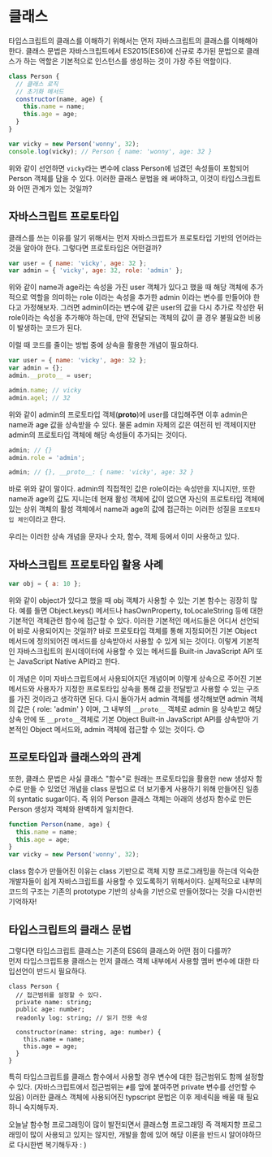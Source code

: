 ﻿# 클래스

타입스크립트의 클래스를 이해하기 위해서는 먼저 자바스크립트의 클래스를 이해해야 한다. 클래스 문법은 자바스크립트에서 ES2015(ES6)에 신규로 추가된 문법으로 클래스가 하는 역할은 기본적으로 인스턴스를 생성하는 것이 가장 주된 역할이다.

```jsx
class Person {
  // 클래스 로직
  // 초기화 메서드
  constructor(name, age) {
    this.name = name;
    this.age = age;
  }
}

var vicky = new Person('wonny', 32);
console.log(vicky); // Person { name: 'wonny', age: 32 }
```

위와 같이 선언하면 `vicky`라는 변수에 class Person에 넘겼던 속성들이 포함되어 Person 객체를 담을 수 있다. 이러한 클래스 문법을 왜 써야하고, 이것이 타입스크립트와 어떤 관계가 있는 것일까?

## 자바스크립트 프로토타입

클래스를 쓰는 이유를 알기 위해서는 먼저 자바스크립트가 프로토타입 기반의 언어라는 것을 알아야 한다. 그렇다면 프로토타입은 어떤걸까?

```jsx
var user = { name: 'vicky', age: 32 };
var admin = { 'vicky', age: 32, role: 'admin' };
```

위와 같이 name과 age라는 속성을 가진 user 객체가 있다고 했을 때 해당 객체에 추가적으로 역할을 의미하는 role 이라는 속성을 추가한 admin 이라는 변수를 만들어야 한다고 가정해보자. 그러면 admin이라는 변수에 같은 user의 값을 다시 추가로 작성한 뒤 role이라는 속성을 추가해야 하는데, 만약 전달되는 객체의 값이 클 경우 불필요한 비용이 발생하는 코드가 된다.

이럴 때 코드를 줄이는 방법 중에 상속을 활용한 개념이 필요하다.

```jsx
var user = { name: 'vicky', age: 32 };
var admin = {};
admin.__proto__ = user;

admin.name; // vicky
admin.agel; // 32
```

위와 같이 admin의 프로토타입 객체(**proto**)에 user를 대입해주면 이후 admin은 name과 age 값을 상속받을 수 있다. 물론 admin 자체의 값은 여전히 빈 객체이지만 admin의 프로토타입 객체에 해당 속성들이 추가되는 것이다.

```jsx
admin; // {}
admin.role = 'admin';

admin; // {}, __proto__: { name: 'vicky', age: 32 }
```

바로 위와 같이 말이다. admin의 직접적인 값은 role이라는 속성만을 지니지만, 또한 name과 age의 값도 지니는데 현재 활성 객체에 값이 없으면 자신의 프로토타입 객체에 있는 상위 객체의 활성 객체에서 name과 age의 값에 접근하는 이러한 성질을 `프로토타입 체인`이라고 한다.

우리는 이러한 상속 개념을 문자나 숫자, 함수, 객체 등에서 이미 사용하고 있다.

## 자바스크립트 프로토타입 활용 사례

```jsx
var obj = { a: 10 };
```

위와 같이 object가 있다고 했을 때 obj 객체가 사용할 수 있는 기본 함수는 굉장히 많다. 예를 들면 Object.keys() 메서드나 hasOwnProperty, toLocaleString 등에 대한 기본적인 객체관련 함수에 접근할 수 있다. 이러한 기본적인 메서드들은 어디서 선언되어 바로 사용되어지는 것일까? 바로 프로토타입 객체를 통해 지정되어진 기본 Object 메서드에 정의되어진 메서드를 상속받아서 사용할 수 있게 되는 것이다. 이렇게 기본적인 자바스크립트의 원시데이터에 사용할 수 있는 메서드를 Built-in JavaScript API 또는 JavaScript Native API라고 한다.

이 개념은 이미 자바스크립트에서 사용되어지던 개념이며 이렇게 상속으로 주어진 기본 메서드와 사용자가 지정한 프로토타입 상속을 통해 값을 전달받고 사용할 수 있는 구조를 가진 것이라고 생각하면 된다. 다시 돌아가서 admin 객체를 생각해보면 admin 객체의 값은 { role: 'admin' } 이며, 그 내부의 `__proto__` 객체로 admin 을 상속받고 해당 상속 안에 또 `__proto__`객체로 기본 Object Built-in JavaScript API를 상속받아 기본적인 Object 메서드와, admin 객체에 접근할 수 있는 것이다. 😊

## 프로토타입과 클래스와의 관계

또한, 클래스 문법은 사실 클래스 "함수"로 원래는 프로토타입을 활용한 new 생성자 함수로 만들 수 있었던 개념을 class 문법으로 더 보기좋게 사용하기 위해 만들어진 일종의 syntatic sugar이다. 즉 위의 Person 클래스 객체는 아래의 생성자 함수로 만든 Person 생성자 객체와 완벽하게 일치한다.

```jsx
function Person(name, age) {
  this.name = name;
  this.age = age;
}
var vicky = new Person('wonny', 32);
```

class 함수가 만들어진 이유는 class 기반으로 객체 지향 프로그래밍을 하는데 익숙한 개발자들이 쉽게 자바스크립트를 사용할 수 있도록하기 위해서이다. 실제적으로 내부의 코드의 구조는 기존의 prototype 기반의 상속을 기반으로 만들어졌다는 것을 다시한번 기억하자!

## 타입스크립트의 클래스 문법

그렇다면 타입스크립트 클래스는 기존의 ES6의 클래스와 어떤 점이 다를까?  
먼저 타입스크립트용 클래스는 먼저 클래스 객체 내부에서 사용할 멤버 변수에 대한 타입선언이 반드시 필요하다.

```tsx
class Person {
  // 접근범위를 설정할 수 있다.
  private name: string;
  public age: number;
  readonly log: string; // 읽기 전용 속성

  constructor(name: string, age: number) {
    this.name = name;
    this.age = age;
  }
}
```

특히 타입스크립트를 클래스 함수에서 사용할 경우 변수에 대한 접근범위도 함께 설정할 수 있다. (자바스크립트에서 접근범위는 `#`를 앞에 붙여주면 private 변수를 선언할 수 있음) 이러한 클래스 객체에 사용되어진 typscript 문법은 이후 제네릭을 배울 때 필요하니 숙지해두자.

오늘날 함수형 프로그래밍이 많이 발전되면서 클래스형 프로그래밍 즉 객체지향 프로그래밍이 많이 사용되고 있지는 않지만, 개발을 함에 있어 해당 이론을 반드시 알어야하므로 다시한번 복기해두자 : )
